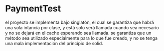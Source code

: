 # PaymentTest
el proyecto se implementa bajo singlatón, el cual se garantiza que habrá una sola intancia por clase, y está solo será llamada cuando sea necesario y no se dejará en el cache esperando sea llamada.
se garantiza que un método sea utilizado especialmente para lo que fue creado, y no se tenga una mala implementación del principio de solid.
